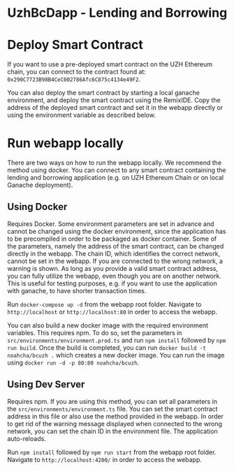 # UzhBcDapp - Lending and Borrowing

# Deploy Smart Contract
If you want to use a pre-deployed smart contract on the UZH Ethereum chain, you can connect to the contract found at: `0x290C7723B98B4CeC002786Afc6C875c4134e49F2`.

You can also deploy the smart contract by starting a local ganache environment, and deploy the smart contract using the RemixIDE. 
Copy the address of the deployed smart contract and set it in the webapp directly or using the environment variable as described below.

# Run webapp locally
There are two ways on how to run the webapp locally. We recommend the method using docker. You can connect to any
smart contract containing the lending and borrowing application (e.g. on UZH Ethereum Chain or on local Ganache deployment).

## Using Docker
Requires Docker.
Some environment parameters are set in advance and cannot be changed using the docker environment,
since the application has to be precompiled in order to be packaged as docker container. Some of the parameters,
namely the address of the smart contract, can be changed directly in the webapp. The chain ID, which identifies the correct network, 
cannot be set in the webapp. If you are connected to the wrong network, a warning is shown. As long as you provide a valid smart contract address,
you can fully utilize the webapp, even though you are on another network. This is useful for testing purposes, e.g. if you want to 
use the application with ganache, to have shorter transaction times.

Run `docker-compose up -d` from the webapp root folder. Navigate to `http://localhost` or `http://localhost:80` in order to access the webapp.

You can also build a new docker image with the required environment variables. This requires npm.
To do so, set the parameters in `src/environments/environment.prod.ts` and run  `npm install` followed by `npm run build`.
Once the build is completed, you can run `docker build -t noahcha/bcuzh .` which creates a new docker image. You can run the image using `docker run -d -p 80:80 noahcha/bcuzh`. 

## Using Dev Server
Requires npm. 
If you are using this method, you can set all parameters in the `src/environments/environment.ts` file. You can set the smart contract 
address in this file or also use the method provided in the webapp. In order to get rid of the warning message displayed when connected to the
wrong network, you can set the chain ID in the environment file. The application auto-reloads.

Run `npm install` followed by `npm run start` from the webapp root folder. Navigate to `http://localhost:4200/` in order to access the webapp.
